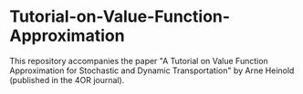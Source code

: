 # Tutorial-on-Value-Function-Approximation

This repository accompanies the paper "A Tutorial on Value Function Approximation for Stochastic and Dynamic Transportation" by Arne Heinold (published in the 4OR journal).
